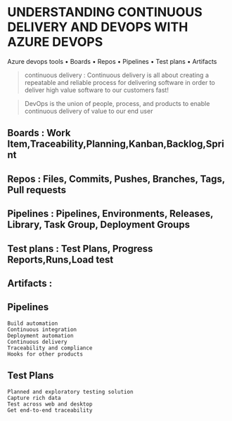 # UNDERSTANDING CONTINUOUS DELIVERY AND DEVOPS WITH AZURE DEVOPS

Azure devops tools 
    • Boards 
    • Repos 
    • Pipelines 
    • Test plans 
    • Artifacts 

> continuous delivery : Continuous delivery is all about creating a repeatable and reliable process for delivering software in order to deliver high value software to our customers fast! 

> DevOps is the union of people, process, and products to enable continuous delivery of value to our end user

## Boards :  Work Item,Traceability,Planning,Kanban,Backlog,Sprint
## Repos : Files, Commits, Pushes, Branches, Tags, Pull requests
## Pipelines : Pipelines, Environments, Releases, Library, Task Group, Deployment Groups
## Test plans : Test Plans, Progress Reports,Runs,Load test
## Artifacts :

## Pipelines
    Build automation 
    Continuous integration 
    Deployment automation 
    Continuous delivery 
    Traceability and compliance 
    Hooks for other products

## Test Plans
    Planned and exploratory testing solution 
    Capture rich data 
    Test across web and desktop 
    Get end-to-end traceability
